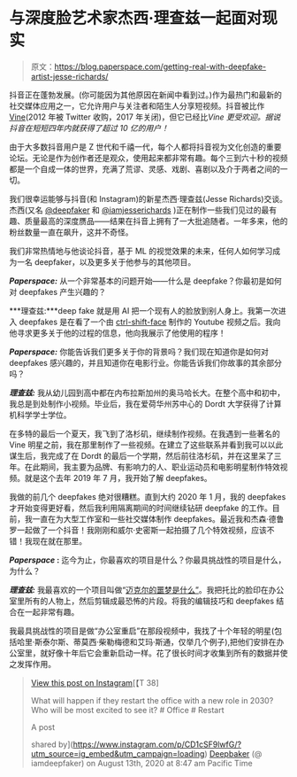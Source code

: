 # 与深度脸艺术家杰西·理查兹一起面对现实

> 原文：<https://blog.paperspace.com/getting-real-with-deepfake-artist-jesse-richards/>

抖音正在蓬勃发展。(你可能因为其他原因在新闻中看到过。)作为最热门和最新的社交媒体应用之一，它允许用户与关注者和陌生人分享短视频。抖音被比作[Vine](https://vine.co/)(2012 年被 Twitter 收购，2017 年关闭)，但它已经比*Vine 更受欢迎。据说抖音在短短四年内就获得了超过 10 亿的用户！*

由于大多数抖音用户是 Z 世代和千禧一代，每个人都将抖音视为文化创造的重要论坛。无论是作为创作者还是观众，使用起来都非常有趣。每个三到六十秒的视频都是一个自成一体的世界，充满了荒谬、灵感、戏剧、喜剧以及介于两者之间的一切。

我们很幸运能够与抖音(和 Instagram)的新星杰西·理查兹(Jesse Richards)交谈。杰西(又名 [@deepfaker](https://www.tiktok.com/@deepfaker) 和 [@iamjesserichards](https://www.instagram.com/iamjesserichards/) )正在制作一些我们见过的最有趣、质量最高的深度赝品——结果在抖音上拥有了一大批追随者。一年多来，他的粉丝数量一直在飙升，这并不奇怪。

我们非常热情地与他谈论抖音，基于 ML 的视觉效果的未来，任何人如何学习成为一名 deepfaker，以及更多关于他参与的其他项目。

***Paperspace:*** 从一个非常基本的问题开始——什么是 deepfake？你最初是如何对 deepfakes 产生兴趣的？

***理查兹:***deep fake 就是用 AI 把一个现有人的脸放到别人身上。我第一次进入 deepfakes 是在看了一个由 [ctrl-shift-face](https://www.youtube.com/channel/UCKpH0CKltc73e4wh0_pgL3g) 制作的 Youtube 视频之后。我向他寻求更多关于他的过程的信息，他向我展示了他使用的程序！

***Paperspace:*** 你能告诉我们更多关于你的背景吗？我们现在知道你是如何对 deepfakes 感兴趣的，并且知道你在电影行业。你能告诉我们你故事的其余部分吗？

***理查兹:*** 我从幼儿园到高中都在内布拉斯加州的奥马哈长大。在整个高中和初中，我总是到处制作小视频。毕业后，我在爱荷华州苏中心的 Dordt 大学获得了计算机科学学士学位。

在多特的最后一个夏天，我飞到了洛杉矶，继续制作视频。在我遇到一些著名的 Vine 明星之前，我在那里制作了一些视频。在建立了这些联系并看到我可以以此谋生后，我完成了在 Dordt 的最后一个学期，然后前往洛杉矶，并在这里呆了三年。在此期间，我主要为品牌、有影响力的人、职业运动员和电影明星制作特效视频。就是这个去年 2019 年 7 月，我开始了解 deepfakes。

我做的前几个 deepfakes 绝对很糟糕。直到大约 2020 年 1 月，我的 deepfakes 才开始变得更好看，然后我利用隔离期间的时间继续钻研 deepfake 的工作。目前，我一直在为大型工作室和一些社交媒体制作 deepfakes。最近我和杰森·德鲁罗一起做了一个抖音！我刚刚和威尔·史密斯一起拍摄了几个特效视频，应该不错！我现在就在那里。

***Paperspace* :** 迄今为止，你最喜欢的项目是什么？你最具挑战性的项目是什么，为什么？

***理查兹:*** 我最喜欢的一个项目叫做“[迈克尔的噩梦是什么”](https://www.instagram.com/p/B_3QyKCFfQn/?utm_source=ig_web_button_share_sheet)。我把托比的脸印在办公室里所有的人物上，然后剪辑成最恐怖的片段。将我的编辑技巧和 deepfakes 结合在一起非常有趣。

我最具挑战性的项目是做“办公室重启”在那段视频中，我找了十个年轻的明星(包括哈里·斯泰尔斯、蒂莫西·柴勒梅德和艾玛·斯通，仅举几个例子),把他们安排在办公室里，就好像十年后它会重新启动一样。花了很长时间才收集到所有的数据并使之发挥作用。

> [](https://www.instagram.com/p/CD1cSF9lwfG/?utm_source=ig_embed&utm_campaign=loading)[](https://www.instagram.com/p/CD1cSF9lwfG/?utm_source=ig_embed&utm_campaign=loading)[](https://www.instagram.com/p/CD1cSF9lwfG/?utm_source=ig_embed&utm_campaign=loading)[](https://www.instagram.com/p/CD1cSF9lwfG/?utm_source=ig_embed&utm_campaign=loading)[View this post on Instagram](https://www.instagram.com/p/CD1cSF9lwfG/?utm_source=ig_embed&utm_campaign=loading)[](https://www.instagram.com/p/CD1cSF9lwfG/?utm_source=ig_embed&utm_campaign=loading)[](https://www.instagram.com/p/CD1cSF9lwfG/?utm_source=ig_embed&utm_campaign=loading)[](https://www.instagram.com/p/CD1cSF9lwfG/?utm_source=ig_embed&utm_campaign=loading)[](https://www.instagram.com/p/CD1cSF9lwfG/?utm_source=ig_embed&utm_campaign=loading)[](https://www.instagram.com/p/CD1cSF9lwfG/?utm_source=ig_embed&utm_campaign=loading)[](https://www.instagram.com/p/CD1cSF9lwfG/?utm_source=ig_embed&utm_campaign=loading)[【T 38]
> 
> What will happen if they restart the office with a new role in 2030? Who will be most excited to see it? # Office # Restart
> 
> A post
> 
> shared by](https://www.instagram.com/p/CD1cSF9lwfG/?utm_source=ig_embed&utm_campaign=loading) [Deepbaker](https://www.instagram.com/iamdeepfaker/?utm_source=ig_embed&utm_campaign=loading) (@ iamdeepfaker) on August 13th, 2020 at 8:47 am Pacific Time